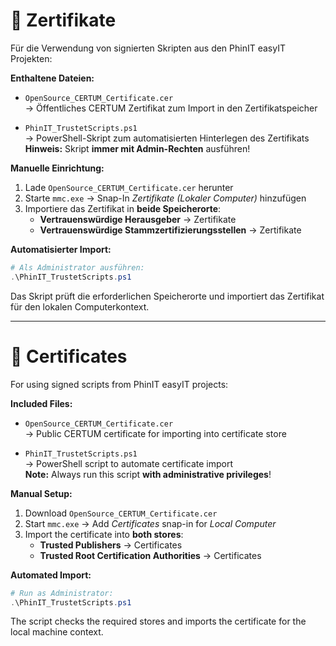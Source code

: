 # 📜 Zertifikate

Für die Verwendung von signierten Skripten aus den PhinIT easyIT Projekten:

**Enthaltene Dateien:**
- `OpenSource_CERTUM_Certificate.cer`  
  → Öffentliches CERTUM Zertifikat zum Import in den Zertifikatspeicher

- `PhinIT_TrustetScripts.ps1`  
  → PowerShell-Skript zum automatisierten Hinterlegen des Zertifikats  
  **Hinweis:** Skript **immer mit Admin-Rechten** ausführen!

**Manuelle Einrichtung:**
1. Lade `OpenSource_CERTUM_Certificate.cer` herunter
2. Starte `mmc.exe` → Snap-In *Zertifikate (Lokaler Computer)* hinzufügen
3. Importiere das Zertifikat in **beide Speicherorte**:
   - **Vertrauenswürdige Herausgeber** → Zertifikate
   - **Vertrauenswürdige Stammzertifizierungsstellen** → Zertifikate

**Automatisierter Import:**
```powershell
# Als Administrator ausführen:
.\PhinIT_TrustetScripts.ps1
```

Das Skript prüft die erforderlichen Speicherorte und importiert das Zertifikat für den lokalen Computerkontext.

---

# 📜 Certificates

For using signed scripts from PhinIT easyIT projects:

**Included Files:**
- `OpenSource_CERTUM_Certificate.cer`  
  → Public CERTUM certificate for importing into certificate store

- `PhinIT_TrustetScripts.ps1`  
  → PowerShell script to automate certificate import  
  **Note:** Always run this script **with administrative privileges**!

**Manual Setup:**
1. Download `OpenSource_CERTUM_Certificate.cer`
2. Start `mmc.exe` → Add *Certificates* snap-in for *Local Computer*
3. Import the certificate into **both stores**:
   - **Trusted Publishers** → Certificates
   - **Trusted Root Certification Authorities** → Certificates

**Automated Import:**
```powershell
# Run as Administrator:
.\PhinIT_TrustetScripts.ps1
```

The script checks the required stores and imports the certificate for the local machine context.
